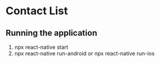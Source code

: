 # Contact List

## Running the application

1. npx react-native start
2. npx react-native run-android or 
npx react-native run-ios